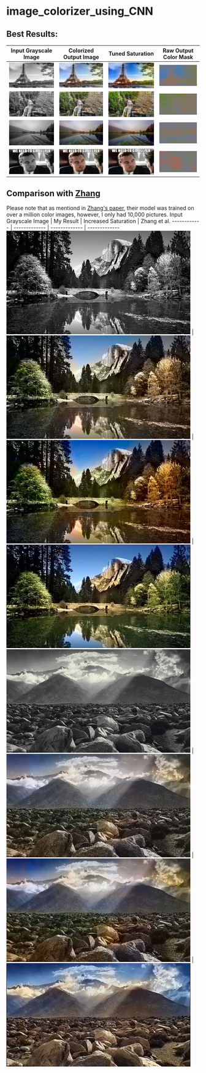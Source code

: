 # image_colorizer_using_CNN

## Best Results:
Input Grayscale Image | Colorized Output Image | Tuned Saturation | Raw Output Color Mask
------------ | -------------  | ------------- | -------------
![](https://github.com/mohsenfayyaz/image_colorizer_using_CNN/blob/master/Images/inputs/1.jpg) | ![](https://github.com/mohsenfayyaz/image_colorizer_using_CNN/blob/master/Images/best_results/1.jpg) | ![](https://github.com/mohsenfayyaz/image_colorizer_using_CNN/blob/master/Images/best_results/1_saturated.jpg) | ![](https://github.com/mohsenfayyaz/image_colorizer_using_CNN/blob/master/Images/best_results/1_mask.jpg)
![](https://github.com/mohsenfayyaz/image_colorizer_using_CNN/blob/master/Images/inputs/5.jpg) | ![](https://github.com/mohsenfayyaz/image_colorizer_using_CNN/blob/master/Images/best_results/5.jpg) | ![](https://github.com/mohsenfayyaz/image_colorizer_using_CNN/blob/master/Images/best_results/5_saturated.jpg) | ![](https://github.com/mohsenfayyaz/image_colorizer_using_CNN/blob/master/Images/best_results/5_mask.jpg)
![](https://github.com/mohsenfayyaz/image_colorizer_using_CNN/blob/master/Images/inputs/6.jpg) | ![](https://github.com/mohsenfayyaz/image_colorizer_using_CNN/blob/master/Images/best_results/6.jpg) | ![](https://github.com/mohsenfayyaz/image_colorizer_using_CNN/blob/master/Images/best_results/6_saturated.jpg) | ![](https://github.com/mohsenfayyaz/image_colorizer_using_CNN/blob/master/Images/best_results/6_mask.jpg)
![](https://github.com/mohsenfayyaz/image_colorizer_using_CNN/blob/master/Images/inputs/4.jpg) | ![](https://github.com/mohsenfayyaz/image_colorizer_using_CNN/blob/master/Images/best_results/4.jpg) | ![](https://github.com/mohsenfayyaz/image_colorizer_using_CNN/blob/master/Images/best_results/4.jpg) | ![](https://github.com/mohsenfayyaz/image_colorizer_using_CNN/blob/master/Images/best_results/4_mask.jpg) 


## Comparison with [Zhang](https://arxiv.org/abs/1603.08511)
Please note that as mentiond in [Zhang's paper](https://arxiv.org/abs/1603.08511), their model was trained on over a million color images, however, I only had 10,000 pictures.
Input Grayscale Image | My Result | Increased Saturation | Zhang et al.
------------ | -------------  | ------------- | -------------
![](./Images/inputs/2.jpg) | ![](./Images/best_results/2.jpg) | ![](./Images/best_results/2_saturated.jpg) | ![](./Images/Zhang_results/2.jpg)
![](./Images/inputs/3.jpg) | ![](./Images/best_results/3.jpg) | ![](./Images/best_results/3_saturated.jpg) | ![](./Images/Zhang_results/3.jpg)
